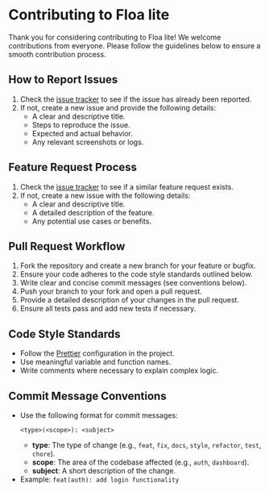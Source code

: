 # Contributing to Floa lite

Thank you for considering contributing to Floa lite! We welcome contributions from everyone. Please follow the guidelines below to ensure a smooth contribution process.

## How to Report Issues

1. Check the [issue tracker](https://github.com/prasanjit101/mchat/issues) to see if the issue has already been reported.
2. If not, create a new issue and provide the following details:
   - A clear and descriptive title.
   - Steps to reproduce the issue.
   - Expected and actual behavior.
   - Any relevant screenshots or logs.

## Feature Request Process

1. Check the [issue tracker](https://github.com/prasanjit101/mchat/issues) to see if a similar feature request exists.
2. If not, create a new issue with the following details:
   - A clear and descriptive title.
   - A detailed description of the feature.
   - Any potential use cases or benefits.

## Pull Request Workflow

1. Fork the repository and create a new branch for your feature or bugfix.
2. Ensure your code adheres to the code style standards outlined below.
3. Write clear and concise commit messages (see conventions below).
4. Push your branch to your fork and open a pull request.
5. Provide a detailed description of your changes in the pull request.
6. Ensure all tests pass and add new tests if necessary.

## Code Style Standards

- Follow the [Prettier](https://prettier.io/) configuration in the project.
- Use meaningful variable and function names.
- Write comments where necessary to explain complex logic.

## Commit Message Conventions

- Use the following format for commit messages:
  ```
  <type>(<scope>): <subject>
  ```
  - **type**: The type of change (e.g., `feat`, `fix`, `docs`, `style`, `refactor`, `test`, `chore`).
  - **scope**: The area of the codebase affected (e.g., `auth`, `dashboard`).
  - **subject**: A short description of the change.
- Example: `feat(auth): add login functionality`
